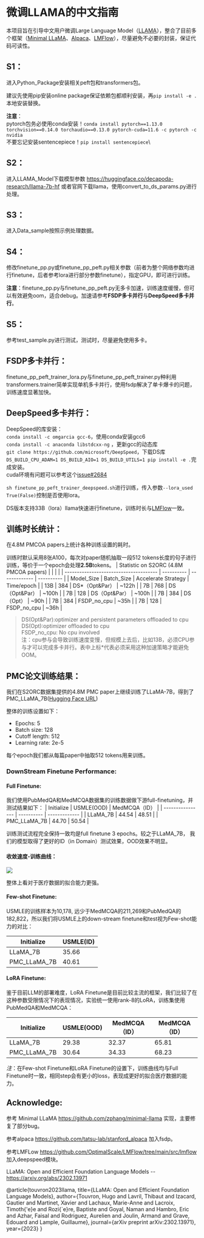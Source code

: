 # 微调LLAMA的中文指南
本项目旨在引导中文用户微调Large Language Model（[LLAMA](https://arxiv.org/abs/2302.13971)），整合了目前多个框架（[Minimal LLaMA](https://github.com/zphang/minimal-llama)、[Alpaca](https://github.com/tatsu-lab/stanford_alpaca)、[LMFlow](https://github.com/OptimalScale/LMFlow/tree/main/src/lmflow)），尽量避免不必要的封装，保证代码可读性。
## S1：
进入Python_Package安装相关peft包和transformers包。

建议先使用pip安装online package保证依赖包都顺利安装，再```pip install -e .```本地安装替换。

**注意**：\
pytorch包务必使用conda安装！```conda install pytorch==1.13.0 torchvision==0.14.0 torchaudio==0.13.0 pytorch-cuda=11.6 -c pytorch -c nvidia```\
不要忘记安装sentencepiece！```pip install sentencepiece```\

## S2：
进入LLAMA_Model下载模型参数 https://huggingface.co/decapoda-research/llama-7b-hf 或者官网下载llama，使用convert_to_ds_params.py进行处理。

## S3：
进入Data_sample按照示例处理数据。

## S4：
修改finetune_pp.py或finetune_pp_peft.py相关参数（前者为整个网络参数均进行finetune，后者参考lora进行部分参数finetune），指定GPU，即可进行训练。

**注意**：finetune_pp.py与finetune_pp_peft.py无多卡加速，训练速度缓慢，但可以有效避免oom，适合debug。加速请参考**FSDP多卡并行**与**DeepSpeed多卡并行**。

## S5：
参考test_sample.py进行测试，测试时，尽量避免使用多卡。

## FSDP多卡并行：
finetune_pp_peft_trainer_lora.py与finetune_pp_peft_trainer.py种利用transformers.trainer简单实现单机多卡并行，使用fsdp解决了单卡爆卡的问题，训练速度显著加快。

## DeepSpeed多卡并行：
DeepSpeed的库安装：\
```conda install -c omgarcia gcc-6```，使用conda安装gcc6\
```conda install -c anaconda libstdcxx-ng``` ，更新gcc的动态库\
```git clone https://github.com/microsoft/DeepSpeed```，下载DS库\
```DS_BUILD_CPU_ADAM=1 DS_BUILD_AIO=1 DS_BUILD_UTILS=1 pip install -e .```完成安装。\
cuda环境有问题可以参考这个[issue#2684](https://github.com/microsoft/DeepSpeed/issues/2684)

```sh finetune_pp_peft_trainer_deepspeed.sh```进行训练，传入参数```--lora_used True(False)```控制是否使用lora。

DS版本支持33B（lora）llama快速进行finetune，训练时长与[LMFlow](https://github.com/OptimalScale/LMFlow/tree/main/src/lmflow)一致。

## 训练时长统计：
在4.8M PMCOA papers上统计各种训练设置的耗时。

训练时默认采用8张A100，每次对paper随机抽取一段512 tokens长度的句子进行训练，等价于一个epoch会处理**2.5B**tokens。
| Statistic on S2ORC (4.8M PMCOA papers) |            |               |            |
| -------------------------------------- | ---------- | ------------- | ---------- |
| Model_Size                             | Batch_Size | Accelerate Strategy      | Time/epoch |
| 13B                                    | 384        | DS*（Opt&Par） | ~122h      |
| 7B                                     | 768        | DS（Opt&Par） | ~100h      |
| 7B                                     | 128        | DS（Opt&Par） | ~100h      |
| 7B                                     | 384        | DS（Opt） | ~90h       |
| 7B                                     | 384        | FSDP_no_cpu   | ~35h       |
| 7B                                     | 128        | FSDP_no_cpu   | ~36h       |
> DS(Opt&Par):optimizer and persistent parameters offloaded to cpu\
> DS(Opt):optimizer offloaded to cpu\
> FSDP_no_cpu: No cpu involved\
> 注：cpu参与会导致训练速度变慢，但规模上去后，比如13B，必须CPU参与才可以完成多卡并行。表中上标*代表必须采用这种加速策略才能避免OOM。

## PMC论文训练结果：
我们在S2ORC数据集提供的4.8M PMC paper上继续训练了LLaMA-7B，得到了PMC_LLaMA_7B([Hugging Face URL](https://huggingface.co/chaoyi-wu/PMC_LLAMA_7B))

整体的训练设置如下：
* Epochs: 5
* Batch size: 128
* Cutoff length: 512
* Learning rate: 2e-5

每个epoch我们都从每篇paper中抽取512 tokens用来训练。

### DownStream Finetune Performance:

#### Full Finetune:
我们使用PubMedQA和MedMCQA数据集的训练数据做下游full-finetuning，并测试结果如下：
| Initialize       | USMLE(OOD) | MedMCQA（ID） |
| ---------------- | ---------- | ------------- |
| LLaMA_7B         | 44.54      | 48.51         |
| PMC_LLaMA_7B     | 44.70      | 50.54         |

训练测试流程完全保持一致均是full finetune 3 epochs。较之于LLaMA_7B， 我们的模型取得了更好的ID（in Domain）测试效果，OOD效果不明显。

#### 收敛速度-训练曲线：
![](https://github.com/chaoyi-wu/Finetune_LLAMA/blob/main/figures/training_curve.png)

整体上看对于医疗数据的拟合能力更强。

#### Few-shot Finetune:

USMLE的训练样本为10,178, 远少于MedMCQA的211,269和PubMedQA的182,822，所以我们将USMLE上的down-stream finetune和test视为Few-shot能力的对比：

| Initialize       | USMLE(ID) | 
| ---------------- | ----------| 
| LLaMA_7B         | 35.66     | 
| PMC_LLaMA_7B     | 40.61     | 

#### LoRA Finetune:

鉴于目前LLM的部署难度，LoRA Finetune是目前比较主流的框架，我们比较了在这种参数受限情况下的表现情况，实验统一使用rank-8的LoRA，训练集使用PubMedQA和MedMCQA：

| Initialize       | USMLE(OOD) | MedMCQA（ID） | MedMCQA（ID） |
| ---------------- | ---------- | ------------- | -------------|
| LLaMA_7B         | 29.38      | 32.37         | 65.81        |
| PMC_LLaMA_7B     | 30.64      | 34.33         | 68.23        |

*注*：在Few-shot Finetune和LoRA Finetune的设置下，训练曲线均与Full Finetune时一致，相同step会有更小的loss，表现成更好的拟合医疗数据的能力。

## Acknowledge:
参考 Minimal LLaMA https://github.com/zphang/minimal-llama 实现，主要修复了部分bug。

参考alpaca https://github.com/tatsu-lab/stanford_alpaca 加入fsdp。

参考LMFLow https://github.com/OptimalScale/LMFlow/tree/main/src/lmflow 加入deepspeed模块。

LLaMA: Open and Efficient Foundation Language Models -- https://arxiv.org/abs/2302.13971

@article{touvron2023llama,
  title={LLaMA: Open and Efficient Foundation Language Models},
  author={Touvron, Hugo and Lavril, Thibaut and Izacard, Gautier and Martinet, Xavier and Lachaux, Marie-Anne and Lacroix, Timoth{\'e}e and Rozi{\`e}re, Baptiste and Goyal, Naman and Hambro, Eric and Azhar, Faisal and Rodriguez, Aurelien and Joulin, Armand and Grave, Edouard and Lample, Guillaume},
  journal={arXiv preprint arXiv:2302.13971},
  year={2023}
}

